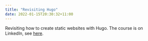 ```yaml
---
title: "Revisiting Hugo"
date: 2022-01-15T20:30:32+11:00
---
```


Revisiting how to create static websites with Hugo. The course is on LinkedIn, see [here](https://www.linkedin.com/learning/learning-static-site-building-with-hugo-2/add-a-post?autoAdvance=true&autoSkip=true&autoplay=true&resume=false&u=2129308).
